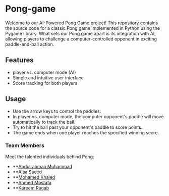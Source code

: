 # Pong-game
Welcome to our AI-Powered Pong Game project! This repository contains the source code for a classic Pong game implemented in Python using the Pygame library. What sets our Pong game apart is its integration with AI, allowing players to challenge a computer-controlled opponent in exciting paddle-and-ball action.

## Features
- player vs. computer mode (AI)
- Simple and intuitive user interface
- Score tracking for both players

  
## Usage
- Use the arrow keys to control the paddles.
- In player vs. computer mode, the computer opponent's paddle will move automatically to track the ball.
- Try to hit the ball past your opponent's paddle to score points.
- The game ends when one player reaches the specified winning score.

### Team Members

Meet the talented individuals behind Pong:

- **[Abdulrahman Muhammad](https://github.com/Abdlrhman00)
- **[Alaa Saeed](https://github.com/Alaa0Saeed)
- **[Mohamed Khaled]((https://github.com/moh18khaled))
- **[Ahmed Mostafa](https://github.com/AhmedMu7)
- **[Kareem Ragab](https://github.com/KareemRagabAbdelhameed)
